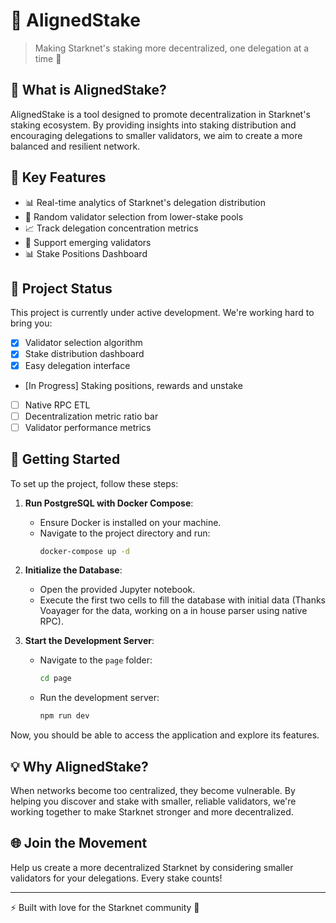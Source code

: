 # 🎯 AlignedStake

> Making Starknet's staking more decentralized, one delegation at a time 🌱

## 🌟 What is AlignedStake?

AlignedStake is a tool designed to promote decentralization in Starknet's staking ecosystem. By providing insights into staking distribution and encouraging delegations to smaller validators, we aim to create a more balanced and resilient network.

## 🎲 Key Features

- 📊 Real-time analytics of Starknet's delegation distribution
- 🎯 Random validator selection from lower-stake pools
- 📈 Track delegation concentration metrics
- 🤝 Support emerging validators
- 📊 Stake Positions Dashboard


## 🚧 Project Status

This project is currently under active development. We're working hard to bring you:

- [X] Validator selection algorithm
- [X] Stake distribution dashboard
- [X] Easy delegation interface
- [In Progress] Staking positions, rewards and unstake
- [ ] Native RPC ETL 
- [ ] Decentralization metric ratio bar
- [ ] Validator performance metrics

## 🚀 Getting Started

To set up the project, follow these steps:

1. **Run PostgreSQL with Docker Compose**:
   - Ensure Docker is installed on your machine.
   - Navigate to the project directory and run:
     ```bash
     docker-compose up -d
     ```

2. **Initialize the Database**:
   - Open the provided Jupyter notebook.
   - Execute the first two cells to fill the database with initial data (Thanks Voayager for the data, working on a in house parser using native RPC).

3. **Start the Development Server**:
   - Navigate to the `page` folder:
     ```bash
     cd page
     ```
   - Run the development server:
     ```bash
     npm run dev
     ```

Now, you should be able to access the application and explore its features.

## 💡 Why AlignedStake?

When networks become too centralized, they become vulnerable. By helping you discover and stake with smaller, reliable validators, we're working together to make Starknet stronger and more decentralized.

## 🌐 Join the Movement

Help us create a more decentralized Starknet by considering smaller validators for your delegations. Every stake counts! 

---

⚡ Built with love for the Starknet community 💜 
